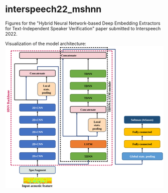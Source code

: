 # interspeech22_mshnn

Figures for the "Hybrid Neural Network-based Deep Embedding Extractors for Text-Independent Speaker Verification" paper submitted to Interspeech 2022.

Visualization of the model architecture: ![](/hnn2.png)
